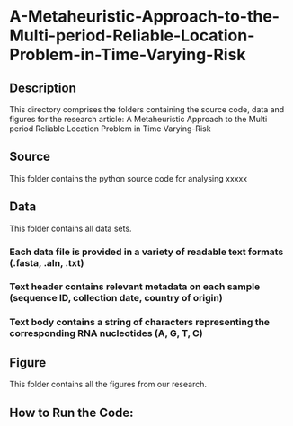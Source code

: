 # A-Metaheuristic-Approach-to-the-Multi-period-Reliable-Location-Problem-in-Time-Varying-Risk
## Description
This directory comprises the folders containing the source code, data and figures for the research article:
A Metaheuristic Approach to the Multi period Reliable Location Problem in Time Varying-Risk
## Source
This folder contains the python source code for analysing xxxxx


## Data
This folder contains all data sets.

### Each data file is provided in a variety of readable text formats (.fasta, .aln, .txt)
### Text header contains relevant metadata on each sample (sequence ID, collection date, country of origin)
### Text body contains a string of characters representing the corresponding RNA nucleotides (A, G, T, C)

## Figure
This folder contains all the figures from our research.

## How to Run the Code:
